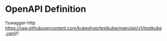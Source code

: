# OpenAPI Definition

!!swagger-http https://raw.githubusercontent.com/kubeshop/testkube/main/api/v1/testkube.yaml!!